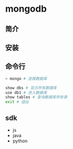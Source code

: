 # mongodb

## 简介



## 安装

## 命令行

```bash
> mongo # 连接数据库

show dbs # 显示所有数据库
use db1 # 进入数据库
show tables # 查询数据库所有表
exit # 退出
```

## sdk

- js
- java
- python